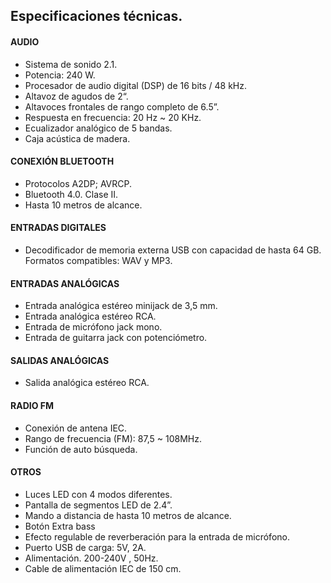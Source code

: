 ## Especificaciones técnicas.

#### AUDIO
- Sistema de sonido 2.1.
- Potencia: 240 W. 
- Procesador de audio digital (DSP) de 16 bits / 48 kHz.
- Altavoz de agudos de 2“.
- Altavoces frontales de rango completo de 6.5”.
- Respuesta en frecuencia: 20 Hz ~ 20 KHz.
- Ecualizador analógico de 5 bandas.
- Caja acústica de madera.

#### CONEXIÓN BLUETOOTH
- Protocolos A2DP; AVRCP.
- Bluetooth 4.0. Clase II. 
- Hasta 10 metros de alcance.

#### ENTRADAS DIGITALES
- Decodificador de memoria externa USB con capacidad de hasta 64 GB. Formatos compatibles: WAV y MP3.

#### ENTRADAS ANALÓGICAS
- Entrada analógica estéreo minijack de 3,5 mm.
- Entrada analógica estéreo RCA. 
- Entrada de micrófono jack mono. 
- Entrada de guitarra jack con potenciómetro.

#### SALIDAS ANALÓGICAS
- Salida analógica estéreo RCA.

#### RADIO FM
- Conexión de antena IEC.
- Rango de frecuencia (FM): 87,5 ~ 108MHz.
- Función de auto búsqueda.

#### OTROS
- Luces LED con 4 modos diferentes.
- Pantalla de segmentos LED de 2.4”.
- Mando a distancia de hasta 10 metros de alcance.
- Botón Extra bass
- Efecto regulable de reverberación para la entrada de micrófono. 
- Puerto USB de carga: 5V, 2A.
- Alimentación. 200-240V , 50Hz.
- Cable de alimentación IEC de 150 cm.

